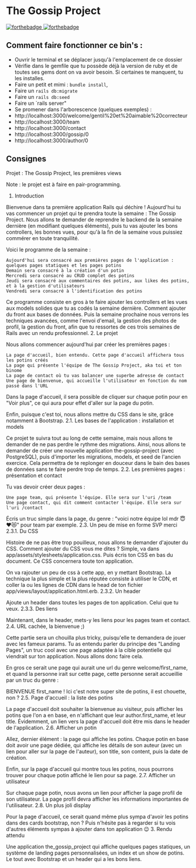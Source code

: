 # The Gossip Project

[![forthebadge](https://forthebadge.com/images/badges/made-with-ruby.svg)   ![forthebadge](http://forthebadge.com/images/badges/built-with-love.svg)](http://forthebadge.com)

## Comment faire fonctionner ce bin's :
* Ouvrir le terminal et se déplacer jusqu'à l'emplacement de ce dossier
* Vérifie dans le gemfile que tu possède déjà la version de ruby et de toutes ses gems dont on va avoir besoin. Si certaines te manquent, tu les installes.
* Faire un petit et mimi : `bundle install`,
* Faire un `rails db:migrate`
* Faire un `rails db:seed`
* Faire un `rails server"
* Se promener dans l'arborescence (quelques exemples) :
 * http://localhost:3000/welcome/gentil%20et%20aimable%20correcteur
 * http://localhost:3000/team
 * http://localhost:3000/contact
 * http://localhost:3000/gossip/0
 * http://localhost:3000/author/0

## Consignes

Projet : The Gossip Project, les premières views

Note : le projet est à faire en pair-programming.
1. Introduction

Bienvenue dans ta première application Rails qui déchire ! Aujourd'hui tu vas commencer un projet qui te prendra toute la semaine : The Gossip Project. Nous allons te demander de reprendre le backend de la semaine dernière (en modifiant quelques éléments), puis tu vas ajouter les bons controllers, les bonnes vues, pour qu'à la fin de la semaine vous puissiez commérer en toute tranquilité.

Voici le programme de la semaine :

    Aujourd'hui sera consacré aux premières pages de l'application : quelques pages statiques et les pages potins
    Demain sera consacré à la création d'un potin
    Mercredi sera consacré au CRUD complet des potins
    Jeudi sera consacré aux commentaires des potins, aux likes des potins, et à la gestion d'utilisateurs
    Vendredi sera consacré à l'identification des potins

Ce programme consiste en gros à te faire ajouter les controllers et les vues aux models solides que tu as codés la semaine dernière. Comment ajouter du front aux bases de données. Puis la semaine prochaine nous verrons les techniques avancées, comme l'envoi d'email, la gestion des photos de profil, la gestion du front, afin que tu ressortes de ces trois semaines de Rails avec un rendu professionnel.
2. Le projet

Nous allons commencer aujourd'hui par créer les premières pages :

    La page d'accueil, bien entendu. Cette page d'accueil affichera tous les potins créés
    La page qui présente l'équipe de The Gossip Project, aka toi et ton binome
    La page de contact où tu vas balancer une superbe adresse de contact
    Une page de bienvenue, qui accueille l'utilisateur en fonction du nom passé dans l'URL

Dans la page d'accueil, il sera possible de cliquer sur chaque potin pour en "Voir plus", ce qui aura pour effet d'aller sur la page du potin.

Enfin, puisque c'est toi, nous allons mettre du CSS dans le site, grâce notamment à Bootstrap.
2.1. Les bases de l'application : installation et models

Ce projet te suivra tout au long de cette semaine, mais nous allons te demander de ne pas perdre le rythme des migrations. Ainsi, nous allons te demander de créer une nouvelle application the-gossip-project (avec PostgreSQL), puis d'importer les migrations, models, et seed de l'ancien exercice. Cela permettra de te replonger en douceur dans le bain des bases de données sans te faire perdre trop de temps.
2.2. Les premières pages : présentation et contact

Tu vas devoir créer deux pages :

    Une page team, qui présente l'équipe. Elle sera sur l'uri /team
    Une page contact, qui dit comment contacter l'équipe. Elle sera sur l'uri /contact

Écris un truc simple dans la page, du genre : "voici notre équipe lol mdr 😇❤️😻" pour team par exemple.
2.3. Un peu de mise en forme SVP merci
2.3.1. Du CSS

Histoire de ne pas être trop pouilleux, nous allons te demander d'ajouter du CSS. Comment ajouter du CSS vous me dites ? Simple, va dans app/assets/stylesheets/application.css. Puis écris ton CSS en bas du document. Ce CSS concernera toute ton application.

On va rajouter un peu de css à cette app, en y mettant Bootstrap. La technique la plus simple et la plus réputée consiste à utiliser le CDN, et coller la ou les lignes de CDN dans le head de ton fichier app/views/layout/application.html.erb.
2.3.2. Un header

Ajoute un header dans toutes les pages de ton application. Celui que tu veux.
2.3.3. Des liens

Maintenant, dans le header, mets-y les liens pour les pages team et contact.
2.4. URL cachée, la bienvenue ;)

Cette partie sera un chouilla plus tricky, puisqu'elle te demandera de jouer avec les fameux params. Tu as entendu parler du principe des "Landing Pages", un truc cool avec une page adaptée à la cible potentielle qui viendrait sur ton application. Nous allons donc faire cela.

En gros ce serait une page qui aurait une url du genre welcome/first_name, et quand la personne irait sur cette page, cette personne serait accueillie par un truc du genre :

BIENVENUE first_name ! Ici c'est notre super site de potins, il est chouette, non ?
2.5. Page d'accueil : la liste des potins

La page d'accueil doit souhaiter la bienvenue au visiteur, puis afficher les potins que l'on a en base, en n'affichant que leur author.first_name, et leur title. Évidemment, un lien vers la page d'accueil doit être mis dans le header de l'application.
2.6. Afficher un potin

Allez, dernier élément : la page qui affiche les potins. Chaque potin en base doit avoir une page dédiée, qui affiche les détails de son auteur (avec un lien pour aller sur la page de l'auteur), son title, son content, puis la date de création.

Enfin, sur la page d'accueil qui montre tous les potins, nous pourrons trouver pour chaque potin affiché le lien pour sa page.
2.7. Afficher un utilisateur

Sur chaque page potin, nous avons un lien pour afficher la page profil de son utilisateur. La page profil devra afficher les informations importantes de l'utilisateur.
2.8. Un plus joli display

Pour la page d'accueil, ce serait quand même plus sympa d'avoir les potins dans des cards bootstrap, non ? Puis n'hésite pas à regarder si tu vois d'autres éléments sympas à ajouter dans ton application 😉
3. Rendu attendu

Une application the_gossip_project qui affiche quelques pages statiques, un système de landing pages personnalisées, un index et un show de potins. Le tout avec Bootstrap et un header qui a les bons liens.
